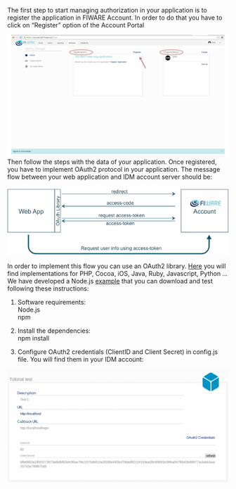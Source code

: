 The first step to start managing authorization in your application is to
register the application in FIWARE Account. In order to do that you have to
click on “Register” option of the Account Portal

[![HowToImplementOAuth2InYourApplication1](images/HowToImplementOAuth2InYourApplication1.png)](images/HowToImplementOAuth2InYourApplication1.png)  
Then follow the steps with the data of your application. Once registered, you
have to implement OAuth2 protocol in your application. The message flow between
your web application and IDM account server should be:

[![5](images/5.png)](images/5.png)

In order to implement this flow you can use an OAuth2 library.
[Here](http://oauth.net/2/) you will find implementations for PHP, Cocoa, iOS,
Java, Ruby, Javascript, Python … We have developed a Node.js
[example](https://github.com/ging/fi-ware-pep-proxy) that you can download and
test following these instructions:

1. Software requirements:  
   Node.js  
   npm

2. Install the dependencies:  
   npm install

3. Configure OAuth2 credentials (ClientID and Client Secret) in config.js file.
   You will find them in your IDM account:

[![HowToImplementOAuth2InYourApplication4](images/HowToImplementOAuth2InYourApplication4-1024x526.png)](images/HowToImplementOAuth2InYourApplication4.png)
